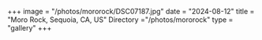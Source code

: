 +++
image = "/photos/mororock/DSC07187.jpg"
date = "2024-08-12"
title = "Moro Rock, Sequoia, CA, US"
Directory ="/photos/mororock"
type = "gallery"
+++
